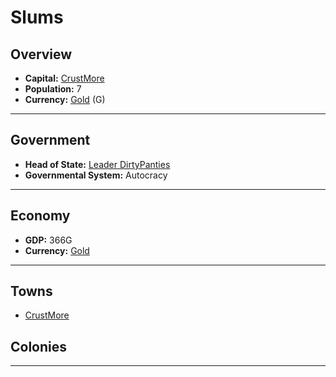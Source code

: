 # Slums

## Overview

- **Capital:** [CrustMore](CrustMore)
- **Population:** 7
- **Currency:** [Gold](Gold) (G)

---

## Government

- **Head of State:** [Leader DirtyPanties](DirtyPanties)
- **Governmental System:** Autocracy

---

## Economy

- **GDP:** 366G
- **Currency:** [Gold](Gold)

---

## Towns

- [CrustMore](CrustMore)

## Colonies



---